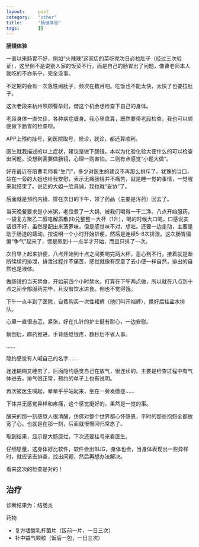 ```yaml
---
layout:		post
category:	"other"
title:		"肠镜体验"
tags:		[]
---
```

**肠镜体验**

一直以来肠胃不好，例如“火辣辣”这家店的菜吃完次日必拉肚子（经过三次验证），这里倒不是说别人家的饭菜不行，而是自己的肠胃出了问题，像曹老师本人就吃的不亦乐乎，完全没事。

不定期的会有一次急性闹肚子，频次在数月吧。吃饭也不能太快，太快了也要拉肚子。

这次老段来杭州照顾曹孕妇，借这个机会想检查下自己的身体。

老段身体一直欠佳，各种病症缠身。我心里盘算，既然要带老段检查，我也可以顺便做下肠胃的检查呗。

APP上预约挂号，到医院取号，候诊，就诊，都还算顺利。

医生就我描述的以上症状，建议是做下肠镜。本以为化验化验大便什么的可以检查出问题，没想到需要做肠镜，心理一则害怕，二则有点感觉“小题大做”。

好在最近在陪曹老师看“生门”，多少对医生的建议不再那么排斥了。犹豫的当口，站在一旁的大姐也给我安慰，表示无痛肠镜并不痛苦，就是睡一觉的事情，一觉醒来就结束了。说话的大姐一脸真诚，我也就“妥协”了。

后面就是预约内镜，排在次日的下午，领了药品（主要是泻药）回去了。

当天晚餐要求是小米粥，老段煮了一大锅，被我们喝得一干二净。八点开始服药，一袋复方聚乙二醇电解质散(Ⅱ)兑整整一大杯（1升），喝的时候大口喝，口感说实话很不好，虽然是配出来菠萝味，但是感觉味不对，想吐。还要一边走动，主要是助于肠道的蠕动。按说明一个小时开始排便，然后是连续5-8次排泄。这次肠胃偏偏“争气”起来了，愣是熬到十一点半才开始，而且只排了一次。


次日早上起来排便，八点开始到十点之间要喝完两大杯，恶心到不行。接着就是断断续续的排泄，排泄过程并不痛苦，感觉就像有尿意了去小便一样自然，排出的自然也是液体。

做肠镜的当天禁食，开始前四个小时禁水。打算在下午两点做，所以就在八点到十点之间全部服药完毕，且没有饮水进食。倒也不觉得饿。

下午一点半到了医院，自费购买一次性裙裤（他们叫开裆裤），换好后挂盐水排队。

心里一直很忐忑，紧张，好在扎针的护士挺有耐心，一边安慰。

躺倒后，麻药推进，手背感觉很疼，数秒后不省人事。

……

隐约感觉有人喊自己的名字……

迷迷糊糊又睡去了，后面隐约感觉自己在放气，很连续的。主要是检查过程中有气体进去，排气很正常，预约的单子上也有说明。

再次被医生喊起，晕晕乎乎站起来，坐在一旁发癔症……

下体并无感觉异样和疼痛，这个感觉挺好的，果然是一觉的事。


醒来的那一刻感觉人很清醒，仿佛对整个世界都心怀感恩，平时的那些抱怨全都放宽了心。也就是在那一刻，后面就慢慢回归常态了。

取到结果，显示是大肠糜烂，下次还要挂号来看医生。

仔细思量，这身体好比软件，软件会出BUG，身体也会，当身体表现出一些异样时，就应该去排查，找出问题，然后再想办法解决。

看来这次的检查是对的！

## 治疗
诊断结果为：结肠炎

药物
- 复方嗜酸乳杆菌片（饭前一片，一日三次）
- 补中益气颗粒（饭后一包，一日三次）